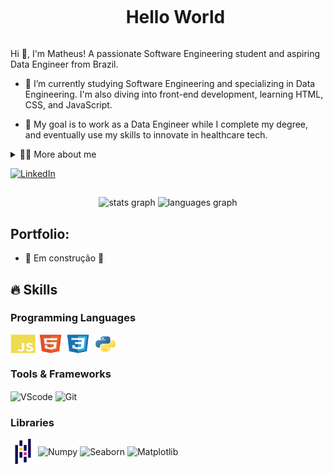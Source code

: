 <!-- Título -->
<div id="user-content-toc">
  <ul align="center">
    <summary><h1 style="display: inline-block">Hello World</h1></summary>
</div>

<!-- Apresentação -->
<p>
  Hi 👋, I'm Matheus! A passionate Software Engineering student and aspiring Data Engineer from Brazil.

  - 🌱 I’m currently studying Software Engineering and specializing in Data Engineering. I'm also diving into front-end development, learning HTML, CSS, and JavaScript.
  
  - 🔭 My goal is to work as a Data Engineer while I complete my degree, and eventually use my skills to innovate in healthcare tech.
</p>

<!-- Dropdown -->
<details>
  <summary>👨‍💻 More about me</summary>

 Hi 👋, I'm Matheus! A passionate Software Engineering student from Brazil, currently diving into front-end development and working towards becoming a fullstack developer.

🌱 I’m studying HTML, CSS, and JavaScript, and expanding my skills with modern frameworks and libraries.
🔭 My current goal is to build responsive and user-friendly websites while gaining experience in backend technologies to complete my journey to fullstack development.
💻 I'm a former nursing technician transitioning to a career in tech, bringing a unique perspective and problem-solving skills from my healthcare background.
In addition to coding, I’m inspired by the idea of using technology to improve people's lives and create innovative solutions for everyday challenges.

When I’m not coding, I enjoy gaming, watching movies, and brainstorming ideas for new projects.

  - ⚡ Outside of coding, I have a background in nursing and experience in healthcare management. I’m also passionate about gaming, movies, and exploring tech solutions to improve lives. 
</details>

<!-- Links -->
[![LinkedIn](https://img.shields.io/badge/LinkedIn-0077B5?style=for-the-badge&logo=linkedin&logoColor=white)](https://www.linkedin.com/in/matheus-miari-59b673274/)

<!-- GithubStats -->
<h2 align="left"></h2>

###

<div align="center">
  <img src="https://github-readme-stats.vercel.app/api?username=Matheus-Miari&hide_title=false&hide_rank=false&show_icons=true&include_all_commits=true&count_private=true&disable_animations=false&theme=dracula&locale=en&hide_border=false" height="150" alt="stats graph"  />
  <img src="https://github-readme-stats.vercel.app/api/top-langs?username=Matheus-Miari&locale=en&hide_title=false&layout=compact&card_width=320&langs_count=5&theme=dracula&hide_border=false" height="150" alt="languages graph"  />
</div>

###

<!-- Portfólio -->
## Portfolio:
- 🚧 Em construção 🚧

## 🔥 Skills
<!-- Skills: Programming Languages -->
  <div style="flex-basis: 48%;">
    <h3>Programming Languages</h3>
    <img align="center" alt="Js" height="30" width="40" src="https://raw.githubusercontent.com/devicons/devicon/master/icons/javascript/javascript-plain.svg">
    <img align="center" alt="HTML" height="30" width="40" src="https://raw.githubusercontent.com/devicons/devicon/master/icons/html5/html5-original.svg">
    <img align="center" alt="CSS" height="30" width="40" src="https://raw.githubusercontent.com/devicons/devicon/master/icons/css3/css3-original.svg">
    <img align="center" alt="Python" height="30" width="40" src="https://raw.githubusercontent.com/devicons/devicon/master/icons/python/python-original.svg">
  </div>
  
  <!-- Skills: Tools & Frameworks -->
  <div style="flex-basis: 48%;">
    <h3>Tools & Frameworks</h3>
    <img align="center" alt="VScode" height="30" width="40" src="https://cdn.jsdelivr.net/gh/devicons/devicon/icons/vscode/vscode-original.svg">
    <img align="center" alt="Git" height="30" width="40" src="https://cdn.jsdelivr.net/gh/devicons/devicon/icons/git/git-original.svg">
  </div>
  
  <!-- Skills: Libraries -->
  <div style="flex-basis: 48%;">
    <h3>Libraries</h3>
    <img align="center" alt="Pandas" src="https://raw.githubusercontent.com/devicons/devicon/2ae2a900d2f041da66e950e4d48052658d850630/icons/pandas/pandas-original.svg" alt="pandas" width="40" height="40"/>
    <img align="center" alt="Numpy" height="30" width="40" src="https://cdn.jsdelivr.net/gh/devicons/devicon/icons/numpy/numpy-original.svg">
    <img align="center" alt="Seaborn" src="https://seaborn.pydata.org/_images/logo-mark-lightbg.svg" alt="seaborn" width="40" height="40"/>
    <img align="center" alt="Matplotlib" src="https://upload.wikimedia.org/wikipedia/commons/8/84/Matplotlib_icon.svg" alt="matplotlib" width="40" height="40"/>
  </div>
